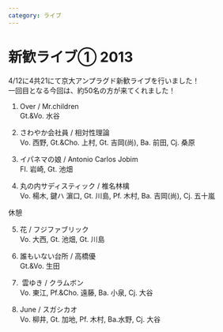 ```yaml
---
category: ライブ
---
```

# 新歓ライブ① 2013

4/12に4共21にて京大アンプラグド新歓ライブを行いました！<br>
一回目となる今回は、約50名の方が来てくれました！

1. Over / Mr.children<br>
Gt.&Vo. 水谷

2. さわやか会社員 / 相対性理論<br>
Vo. 西野, Gt.&Cho. 上村, Gt. 吉岡(尚), Ba. 前田, Cj. 桑原

3. イパネマの娘 / Antonio Carlos Jobim<br>
Fl. 岩崎, Gt. 池畑

4. 丸の内サディスティック / 椎名林檎<br>
Vo. 楊木, 鍵ハ 濵口, Gt. 川島, Pf. 木村, Ba. 吉岡(尚), Cj. 五十嵐

休憩

5. 花 / フジファブリック<br>
Vo. 大西, Gt. 池畑, Gt. 川島

6. 誰もいない台所 / 高橋優<br>
Gt.&Vo. 生田

7.  雲ゆき / クラムボン<br>
Vo. 東江, Pf.&Cho. 遠藤, Ba. 小泉, Cj. 大谷

8. June / スガシカオ<br>
Vo. 柳井, Gt. 加地, Pf. 木村, Ba.水野, Cj. 大谷
